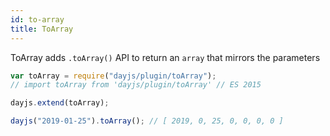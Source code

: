 ```yaml
---
id: to-array
title: ToArray
---
```


ToArray adds `.toArray()` API to return an `array` that mirrors the parameters

```javascript
var toArray = require("dayjs/plugin/toArray");
// import toArray from 'dayjs/plugin/toArray' // ES 2015

dayjs.extend(toArray);

dayjs("2019-01-25").toArray(); // [ 2019, 0, 25, 0, 0, 0, 0 ]
```
